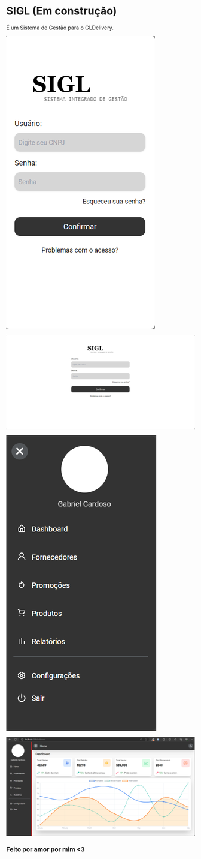 # SIGL (Em construção)

É um Sistema de Gestão para o GLDelivery.



![alt text](image-1.png)

![alt text](image.png)

![alt text](image-3.png)

![alt text](image-4.png)

### Feito por amor por mim <3
